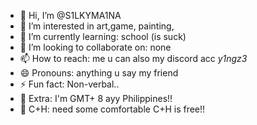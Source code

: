 - 👋 Hi, I’m @S1LKYMA1NA
- 👀 I’m interested in art,game, painting,
- 🌱 I’m currently learning: school (is suck)
- 💞️ I’m looking to collaborate on: none
- 📫 How to reach: me u can also my discord acc _y1ngz3_
- 😄 Pronouns: anything u say my friend 
- ⚡ Fun fact: Non-verbal..
- 🌻 Extra: I'm GMT+ 8 ayy Philippines!!
- 🤗 C+H: need some comfortable C+H is free!!

<!---
S1LKYMA1NA/S1LKYMA1NA is a ✨ special ✨ repository because its `README.md` (this file) appears on your GitHub profile.
You can click the Preview link to take a look at your changes.
--->
